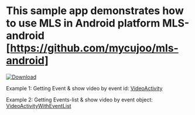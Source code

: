 

# This sample app demonstrates how to use MLS in Android platform MLS-android [https://github.com/mycujoo/mls-android]

[ ![Download](https://api.bintray.com/packages/mycujoo/mls/tv.mycujoo.mls-android/images/download.svg?version=1.0.2-alpha17) ](https://bintray.com/mycujoo/mls/tv.mycujoo.mls-android/1.0.2-alpha17/link)

Example 1: Getting Event & show video by event id: 
[VideoActivity](app/src/main/java/tv/mycujoo/mlssampleapp/VideoActivity.kt)

Example 2: Getting Events-list & show video by event object: 
[VideoActivityWithEventList](app/src/main/java/tv/mycujoo/mlssampleapp/VideoActivity.kt)
